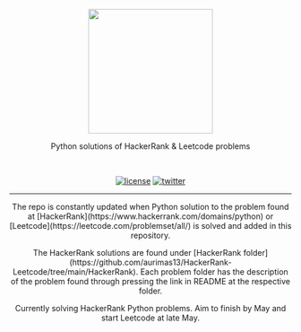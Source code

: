 <p align=center>
  <img height="222px" src="https://github.com/aurimas13/HackerRank-Leetcode/blob/main/Other/solution.jpeg"/>
</p>
<p align=center>
    Python solutions of HackerRank & Leetcode problems
</p>
<br>
<p align=center>
  <a href="ttps://github.com/aurimas13/HackerRank-Leetcode/blob/main/LICENSE"><img alt="license" src="https://img.shields.io/npm/l/express"></a>
  <a href="https://twitter.com/aurimasnausedas"><img alt="twitter" src="https://img.shields.io/twitter/follow/aurimasnausedas?style=social"/></a>
</p>

------
<p align="center">
    The repo is constantly updated when Python solution to the problem found at [HackerRank](https://www.hackerrank.com/domains/python) or [Leetcode](https://leetcode.com/problemset/all/) is solved and added in this repository.
</p>
<p align="center">
    The HackerRank solutions are found under [HackerRank folder](https://github.com/aurimas13/HackerRank-Leetcode/tree/main/HackerRank). Each problem folder has the description of the problem found through pressing the link in README at the respective folder.
</p>
<p align="center">
    Currently solving HackerRank Python problems. Aim to finish by May and start Leetcode at late May.
</p>

[comment]: <> (- [Public]&#40;#Public&#41;)

[comment]: <> (- [License]&#40;#License&#41;)

[comment]: <> (- )

[comment]: <> (# Public)

[comment]: <> (The folder includes [**foto**]&#40;https://github.com/aurimas13/HackerRank-Leetcode/blob/main/Public/solve.png"&#41;.)

[comment]: <> (# License)

[comment]: <> ([LICENSE]&#40;https://github.com/aurimas13/HackerRank-Leetcode/blob/main/LICENSE&#41;)
